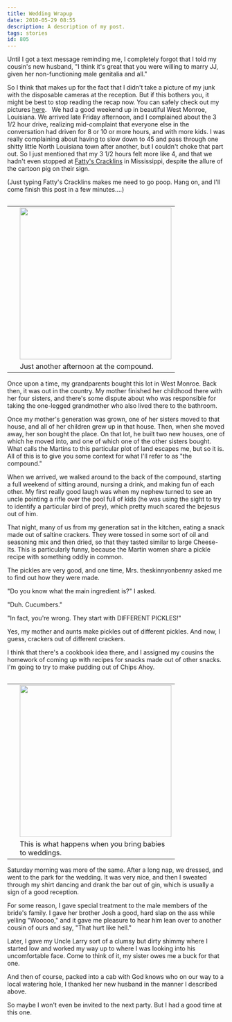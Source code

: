 ```yaml
---
title: Wedding Wrapup
date: 2010-05-29 08:55
description: A description of my post.
tags: stories
id: 805
---
```

Until I got a text message reminding me, I completely forgot that I told my cousin's new husband, "I think it's great that you were willing to marry JJ, given her non-functioning male genitalia and all."

So I think that makes up for the fact that I didn't take a picture of my junk with the disposable cameras at the reception.  But if this bothers you, it might be best to stop reading the recap now.  You can safely check out my pictures <a href="http://theskinnyonbenny.com/pgHome.php" onclick="window.open(&#39;http://theskinnyonbenny.com/pg3.php?spgmGal=061%20-%20JJ%20Wedding%20Weekend&#39;,&#39;061JJWeddingWeekend&#39;,&#39;width=1024, height=768, toolbar=no, location = no, directories=no, menubar=no, resizable=yes, scrollbars=no&#39;);">here</a>.
<span class="spanEndPreview">&nbsp;</span>
We had a good weekend up in beautiful West Monroe, Louisiana.  We arrived late Friday afternoon, and I complained about the 3 1/2 hour drive, realizing mid-complaint that everyone else in the conversation had driven for 8 or 10 or more hours, and with more kids.  I was really complaining about having to slow down to 45 and pass through one shitty little North Louisiana town after another, but I couldn't choke that part out.  So I just mentioned that my 3 1/2 hours felt more like 4, and that we hadn't even stopped at <a href="http://www.fattyscracklins.com/Home.html" target="_blank">Fatty's Cracklins</a> in Mississippi, despite the allure of the cartoon pig on their sign.

(Just typing Fatty's Cracklins makes me need to go poop.  Hang on, and I'll come finish this post in a few minutes....)

<table cellpadding="2" align="right"><tr><td width="5" rowspan="2"><spacer type="block" width="5" height="1"></td><td width="250" ><img src="http://theskinnyonbenny.com/img/gal/061%20-%20JJ%20Wedding%20Weekend/resIMG_20100521_2832.JPG" width="350px"></td></tr><tr><td class="caption" width="250">Just another afternoon at the compound.</td></tr></table>

Once upon a time, my grandparents bought this lot in West Monroe.  Back then, it was out in the country.  My mother finished her childhood there with her four sisters, and there's some dispute about who was responsible for taking the one-legged grandmother who also lived there to the bathroom.

Once my mother's generation was grown, one of her sisters moved to that house, and all of her children grew up in that house.  Then, when she moved away, her son bought the place.  On that lot, he built two new houses, one of which he moved into, and one of which one of the other sisters bought.  What calls the Martins to this particular plot of land escapes me, but so it is.  All of this is to give you some context for what I'll refer to as "the compound."

When we arrived, we walked around to the back of the compound, starting a full weekend of sitting around, nursing a drink, and making fun of each other.  My first really good laugh was when my nephew turned to see an uncle pointing a rifle over the pool full of kids (he was using the sight to try to identify a particular bird of prey), which pretty much scared the bejesus out of him.

That night, many of us from my generation sat in the kitchen, eating a snack made out of saltine crackers.  They were tossed in some sort of oil and seasoning mix and then dried, so that they tasted similar to large Cheese-Its.  This is particularly funny, because the Martin women share a pickle recipe with something oddly in common.

The pickles are very good, and one time, Mrs. theskinnyonbenny asked me to find out how they were made.

"Do you know what the main ingredient is?" I asked.

"Duh.  Cucumbers."

"In fact, you're wrong.  They start with DIFFERENT PICKLES!"

Yes, my mother and aunts make pickles out of different pickles.  And now, I guess, crackers out of different crackers.

I think that there's a cookbook idea there, and I assigned my cousins the homework of coming up with recipes for snacks made out of other snacks.  I'm going to try to make pudding out of Chips Ahoy.

<table cellpadding="2" align="right"><tr><td width="5" rowspan="2"><spacer type="block" width="5" height="1"></td><td width="250" ><img src="http://theskinnyonbenny.com/img/gal/061%20-%20JJ%20Wedding%20Weekend/resIMG_20100522_2907.JPG"width="350px"></td></tr><tr><td class="caption" width="250">This is what happens when you bring babies to weddings.</td></tr></table>

Saturday morning was more of the same.  After a long nap, we dressed, and went to the park for the wedding.  It was very nice, and then I sweated through my shirt dancing and drank the bar out of gin, which is usually a sign of a good reception.

For some reason, I gave special treatment to the male members of the bride's family.  I gave her brother Josh a good, hard slap on the ass while yelling "Wooooo," and it gave me pleasure to hear him lean over to another cousin of ours and say, "That hurt like hell."

Later, I gave my Uncle Larry sort of a clumsy but dirty shimmy where I started low and worked my way up to where I was looking into his uncomfortable face.  Come to think of it, my sister owes me a buck for that one.

And then of course, packed into a cab with God knows who on our way to a local watering hole, I thanked her new husband in the manner I described above.

So maybe I won't even be invited to the next party.  But I had a good time at this one.